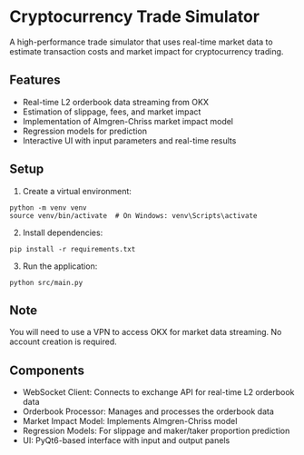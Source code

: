 # Cryptocurrency Trade Simulator

A high-performance trade simulator that uses real-time market data to estimate transaction costs and market impact for cryptocurrency trading.

## Features

- Real-time L2 orderbook data streaming from OKX
- Estimation of slippage, fees, and market impact
- Implementation of Almgren-Chriss market impact model
- Regression models for prediction
- Interactive UI with input parameters and real-time results

## Setup

1. Create a virtual environment:
```
python -m venv venv
source venv/bin/activate  # On Windows: venv\Scripts\activate
```

2. Install dependencies:
```
pip install -r requirements.txt
```

3. Run the application:
```
python src/main.py
```

## Note

You will need to use a VPN to access OKX for market data streaming. No account creation is required.

## Components

- WebSocket Client: Connects to exchange API for real-time L2 orderbook data
- Orderbook Processor: Manages and processes the orderbook data
- Market Impact Model: Implements Almgren-Chriss model
- Regression Models: For slippage and maker/taker proportion prediction
- UI: PyQt6-based interface with input and output panels
